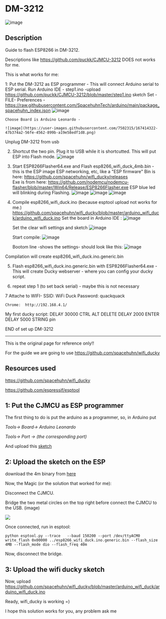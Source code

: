 
# DM-3212

![image](https://user-images.githubusercontent.com/7502315/167411267-cb019812-e536-4b50-885d-2c4ccfe00244.png)


## Description 

Guide to flash ESP8266 in DM-3212. 

Descriptions like https://github.com/puckk/CJMCU-3212 DOES not works for me.

This is what works for me:


1: Put the DM-3212 as ESP programmer  -  This will connect Arduino serial to ESP serial.
    Run Arduino IDE -  step1.ino -upload https://github.com/puckk/CJMCU-3212/blob/master/step1.ino sketch 
    Set -FILE- Preferences - https://raw.githubusercontent.com/SpacehuhnTech/arduino/main/package_spacehuhn_index.json
    ![image](https://user-images.githubusercontent.com/7502315/167414866-57b22952-0794-4bd2-9701-8bb8c6404a92.png)

    Choose Board is Arduino Leonardo - 
        
    ![image](https://user-images.githubusercontent.com/7502315/167414322-47b374a2-56fe-4562-899b-a19e58edf1d8.png)


Unplug DM-3212 from usb

2. Shortcut the two pin. Plug it to USB while it is shortcutted. This will put ESP into Flash mode. 
    ![image](https://user-images.githubusercontent.com/7502315/167409876-4c3b91f8-1589-4791-81d2-dd999f3e6391.png)


3. Start ESP8266Flasher64.exe and Flash esp8266_wifi_duck_4mb.bin - this is the ESP image ESP networking, etc, like a "ESP firmware"
    Bin is here: https://github.com/spacehuhn/wifi_ducky/releases   
    Exe is from here: https://github.com/nodemcu/nodemcu-flasher/blob/master/Win64/Release/ESP8266Flasher.exe
    ESP blue led will blinking during Flashing.
    ![image](https://user-images.githubusercontent.com/7502315/167412778-79dc01eb-5bbd-4845-ad6e-89dfd2727b94.png)
    ![image](https://user-images.githubusercontent.com/7502315/167412846-e7c253d7-67c3-421e-8e2a-7ac3c9f5ccfb.png)
    ![image](https://user-images.githubusercontent.com/7502315/167413382-a39dc490-737a-4bb0-a334-1d03f1d45ab7.png)

    
4. Compile esp8266_wifi_duck.ino  (because esptool upload not works for me.)
    https://github.com/spacehuhn/wifi_ducky/blob/master/arduino_wifi_duck/arduino_wifi_duck.ino
    Set the board in Arduino IDE :
    ![image](https://user-images.githubusercontent.com/7502315/167409991-3e7b4fa8-1381-4090-8bf1-247619dc83d2.png)

    Set the clear wifi settings and sketch
    ![image](https://user-images.githubusercontent.com/7502315/167410257-53aafbaf-62c6-42de-a0c9-cc124e1e28dc.png)


    Start compile:
    ![image](https://user-images.githubusercontent.com/7502315/167410290-6b3f8dae-d86f-4fbd-b542-4ea04e71cd84.png)

    Bootom line -shows the settings- should look like this:
    ![image](https://user-images.githubusercontent.com/7502315/167410428-978a1371-657e-42dd-af4d-6e88bfd9508e.png)

Compilation will create esp8266_wifi_duck.ino.generic.bin 

5. Flash esp8266_wifi_duck.ino.generic.bin with ESP8266Flasher64.exe  - This will create Ducky webserver - 
    where you can config your ducky script.

6. repeat step 1 (to set back serial) - maybe this is not necessary

7 Attache to WIFI- SSID: WiFi Duck
    Password: quackquack

    Chrome:  http://192.168.4.1/ 

My first ducky script:
DELAY 30000
CTRL   ALT   DELETE
DELAY 2000
ENTER
DELAY 5000
STRING pin




END of set up DM-3212 


---------------------------------------------------------------------------------------------------------

This is the original page for reference only!!

For the guide we are going to use https://github.com/spacehuhn/wifi_ducky 

## Resources used

https://github.com/spacehuhn/wifi_ducky

https://github.com/espressif/esptool


## 1: Put the CJMCU as ESP programmer

The first thing to do is put the arduino as a programmer, so, in Arduino put 

  *Tools-> Board-> Arduino Leonardo*

  *Tools-> Port -> (the corresponding port)*

And upload this [sketch](https://github.com/puckk/CJMCU-3212/blob/master/step1.ino)


## 2: Upload the sketch on the ESP

download the 4m binary from [here](https://github.com/spacehuhn/wifi_ducky/releases)

Now, the Magic (or the solution that worked for me):

Disconnect the CJMCU.

Bridge the two metal circles on the top right before connect the CJMCU to the USB. (image)

![](https://i.imgur.com/5ght4Uu.jpg)

Once connected, run in esptool:

```
python esptool.py --trace   --baud 150200 --port /dev/ttyACM0 write_flash 0x00000 ../esp8266_wifi_duck.ino.generic.bin --flash_size 4MB --flash_mode dio --flash_freq 40m
```

Now, disconnect the bridge.


## 3: Upload the wifi ducky sketch

Now, upload https://github.com/spacehuhn/wifi_ducky/blob/master/arduino_wifi_duck/arduino_wifi_duck.ino

Ready, wifi_ducky is working =)

I hope this solution works for you, any problem ask me
